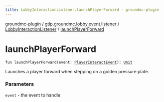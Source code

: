 ```yaml
---
title: LobbyInteractionListener.launchPlayerForward - groundmc-plugin
---
```


[groundmc-plugin](../../index.html) / [gtlp.groundmc.lobby.event.listener](../index.html) / [LobbyInteractionListener](index.html) / [launchPlayerForward](.)

# launchPlayerForward

`fun launchPlayerForward(event: `[`PlayerInteractEvent`](https://hub.spigotmc.org/javadocs/spigot/org/bukkit/event/player/PlayerInteractEvent.html)`): `[`Unit`](https://kotlinlang.org/api/latest/jvm/stdlib/kotlin/-unit/index.html)

Launches a player forward when stepping on a golden pressure plate.

### Parameters

`event` - the event to handle